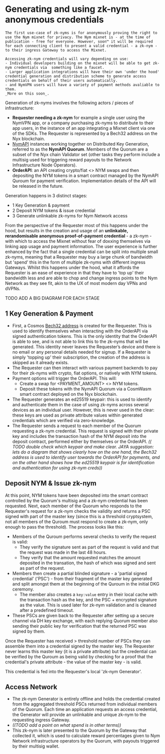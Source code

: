 # Generating and using zk-nym anonymous credentials

```admonish info
The first use-case of zk-nyms is for anonymously proving the right to use the Nym mixnet for privacy. The Nym mixnet is - at the time of publication - free for everyone. However, soon™ it will be required for each connecting client to present a valid credential - a zk-nym - to their ingress Gateway to access the Mixnet.

Accessing zk-nym credentials will vary depending on use:
- Individual developers building on the mixnet will be able to get zk-nym credentials via  something like a faucet.
- Larger application integrations will have their own 'under the hood' credential generation and distribution scheme to generate access credentials on behalf of their users automatically.
- and NymVPN users will have a variety of payment methods avaliable to them.
_More on this soon_.
```

Generation of zk-nyms involves the following actors / pieces of infrastructure:
- **Requester needing a zk-nym** for example a single user using the NymVPN app, or  a company purchasing zk-nyms to distribute to their app users, in the instance of an app integrating a Mixnet client via one of the SDKs. The Requester is represented by a Bech32 address on the Nyx blockchain.
- [NymAPI](https://nymtech.net/operators/nodes/nym-api.html) instances working together on Distributed Key Generation, referred to as the **NymAPI Quorum**. Members of the Quorum are a subset of the Nyx chain Validator set (other tasks they perform include a multisig used for triggering reward payouts to the Network Infrastructure Node Operators).
- **OrderAPI**: an API creating crypto/fiat <> NYM swaps and then depositing the NYM tokens in a smart contract managed by the NymAPI Quroum for payment verification. Implementation details of the API will be released in the future.

Generation happens in 3 distinct stages:
- 1 Key Generation & payment
- 2 Deposit NYM tokens & issue credential
- 3 Generate unlinkable zk-nyms for Nym Network access

From the perspective of the Requester most of this happens under the hood, but results in the creation and usage of an **unlinkable, rerandomisable anonymous proof-of-payment credential** - a zk-nym - with which to access the Mixnet without fear of doxxing themselves via linking app usage and payment information. The user experience is further enhanced by the fact that a single credential can be split into multiple small zk-nyms, meaning that a Requester may buy a large chunk of bandwidth but 'spend' this in the form of multiple zk-nyms with different ingress Gateways. Whilst this happens under the hood, what it affords the Requester is an ease of experience in that they have to 'top up' their bandwidth less and are able to chop and change ingress points to the Nym Network as they see fit, akin to the UX of most modern day VPNs and dVPNs.

TODO ADD A BIG DIAGRAM FOR EACH STAGE

## 1 Key Generation & Payment
- First, a Cosmos [Bech32 address](https://docs.cosmos.network/main/build/spec/addresses/bech32) is created for the Requester. This is used to identify themselves when interacting with the OrderAPI via signed authentication tokens. This is the only identity that the OrderAPI is able to see, and is not able to link this to the zk-nyms that will be generated. This identity never leaves the Requester’s device and there is no email or any personal details needed for signup. If a Requester is simply 'topping up' their subscription, the creation of the address is skipped as it already exists.
- The Requester can then interact with various payment backends to pay for their zk-nyms with crypto, fiat options, or natively with NYM tokens.
- Payment options will trigger the OrderAPI. This will:
  - Create a swap for <PAYMENT_AMOUNT> <> NYM tokens.
  - Deposit these tokens with the NymAPI Quorum via a CosmWasm smart contract deployed on the Nyx blockchain.
- The Requester generates an ed25519 keypair: this is used to identify and authenticate them in the case of using zk-nyms across several devices as an individual user. However, this is never used in the clear: these keys are used as private attribute values within generated credentials which are verified via zero-knowledge.
- The Requester sends a request to each member of the Quorum requesting a zk-nym credential. This request is signed with their private key and includes the transaction hash of the NYM deposit into the deposit contract, performed either by themselves or the OrderAPI. _(( TODO double check which keypair and make clear. JAYA suggestion: lets do a diagram that shows clearly how on the one hand, the Bech32 address is used to identify user towards the OrderAPI for payments, and on the other hand shows how the ed25519 keypair is for identification and authentication for using zk-nym creds))_


## Deposit NYM & Issue zk-nym
At this point, NYM tokens have been deposited into the smart contract controlled by the Quorum's multisig and a zk-nym credential has been requested. Next, each member of the Quorum who responds to the Requester's request for a zk-nym checks the validity and returns a PSC signed with part of the master key (since this is a threshold cryptsystem, not all members of the Quroum must respond to create a zk-nym, only enough to pass the threshold). The process looks like this:

- Members of the Quroum performs several checks to verify the request is valid:
  - They verify the signature sent as part of the request is valid and that the request was made in the last 48 hours.
  - They verify that the amount requested matches the amount deposited in the transation, the hash of which was signed and sent as part of the request.
- Members then create a partial blinded signature - a 'partial signed credential' ('PSC') - from their fragment of the master key generated and split amongst them at the beginning of the Quroum in the initial DKG ceremony. 
  - The member also creates a `key:value` entry in their local cache with the transaction hash as the key, and the PSC + encrypted signature as the value. This is used later for zk-nym validation and is cleaned after a predefined timeout.
- These PSCs are given back to the Requester after setting up a secure channel via DH key exchange, with each replying Quorum member also sending their public key for verification that the returned PSC was signed by them.

Once the Requester has received > threshold number of PSCs they can assemble them into a credential signed by the master key. The Requester never learns this master key (it is a private attribute) but the credential can be verified by the Quroum as being valid by checking for a proof that the credential's private attribute - the value of the master key - is valid.

This credential is fed into the Requester's local 'zk-nym Generator'.

## Access Network
- The zk-nym Generator is entirely offline and holds the credential created from the aggregated threshold PSCs returned from individual members of the Quorum. Each time an application requests an access credential, the Generator will provide an unlinkable and unique zk-nym to the requesting ingress Gateway.
- _((TODO add a point on what spend is in other terms))_
- This zk-nym is later presented to the Quorum by the Gateway that collected it, which is used to calculate reward percentages given to Nym Network infrastructure operators by the Quorum, with payouts triggered by their multisig wallet.

